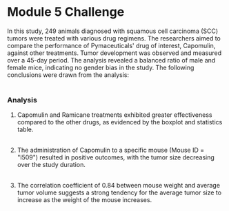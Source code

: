 # Module 5 Challenge


In this study, 249 animals diagnosed with squamous cell carcinoma (SCC) tumors were treated with various drug regimens. The researchers aimed to compare the performance of Pymaceuticals' drug of interest, Capomulin, against other treatments. Tumor development was observed and measured over a 45-day period. The analysis revealed a balanced ratio of male and female mice, indicating no gender bias in the study. The following conclusions were drawn from the analysis: <br></br>


### Analysis


1) Capomulin and Ramicane treatments exhibited greater effectiveness compared to the other drugs, as evidenced by the boxplot and statistics table. <br></br>


2) The administration of Capomulin to a specific mouse (Mouse ID = "l509") resulted in positive outcomes, with the tumor size decreasing over the study duration. <br></br>


3) The correlation coefficient of 0.84 between mouse weight and average tumor volume suggests a strong tendency for the average tumor size to increase as the weight of the mouse increases. <br></br>